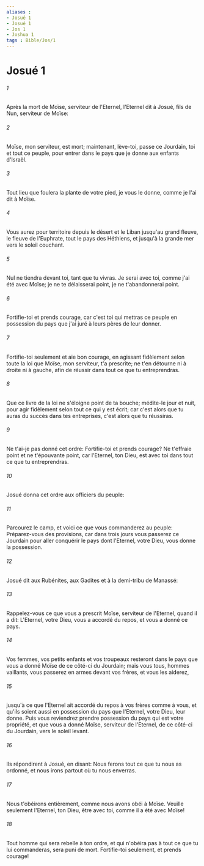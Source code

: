```yaml
---
aliases : 
- Josué 1
- Josué 1
- Jos 1
- Joshua 1
tags : Bible/Jos/1
---
```


# Josué 1

###### 1
Après la mort de Moïse, serviteur de l'Eternel, l'Eternel dit à Josué, fils de Nun, serviteur de Moïse:
###### 2
Moïse, mon serviteur, est mort; maintenant, lève-toi, passe ce Jourdain, toi et tout ce peuple, pour entrer dans le pays que je donne aux enfants d'Israël.
###### 3
Tout lieu que foulera la plante de votre pied, je vous le donne, comme je l'ai dit à Moïse.
###### 4
Vous aurez pour territoire depuis le désert et le Liban jusqu'au grand fleuve, le fleuve de l'Euphrate, tout le pays des Héthiens, et jusqu'à la grande mer vers le soleil couchant.
###### 5
Nul ne tiendra devant toi, tant que tu vivras. Je serai avec toi, comme j'ai été avec Moïse; je ne te délaisserai point, je ne t'abandonnerai point.
###### 6
Fortifie-toi et prends courage, car c'est toi qui mettras ce peuple en possession du pays que j'ai juré à leurs pères de leur donner.
###### 7
Fortifie-toi seulement et aie bon courage, en agissant fidèlement selon toute la loi que Moïse, mon serviteur, t'a prescrite; ne t'en détourne ni à droite ni à gauche, afin de réussir dans tout ce que tu entreprendras.
###### 8
Que ce livre de la loi ne s'éloigne point de ta bouche; médite-le jour et nuit, pour agir fidèlement selon tout ce qui y est écrit; car c'est alors que tu auras du succès dans tes entreprises, c'est alors que tu réussiras.
###### 9
Ne t'ai-je pas donné cet ordre: Fortifie-toi et prends courage? Ne t'effraie point et ne t'épouvante point, car l'Eternel, ton Dieu, est avec toi dans tout ce que tu entreprendras.
###### 10
Josué donna cet ordre aux officiers du peuple:
###### 11
Parcourez le camp, et voici ce que vous commanderez au peuple: Préparez-vous des provisions, car dans trois jours vous passerez ce Jourdain pour aller conquérir le pays dont l'Eternel, votre Dieu, vous donne la possession.
###### 12
Josué dit aux Rubénites, aux Gadites et à la demi-tribu de Manassé:
###### 13
Rappelez-vous ce que vous a prescrit Moïse, serviteur de l'Eternel, quand il a dit: L'Eternel, votre Dieu, vous a accordé du repos, et vous a donné ce pays.
###### 14
Vos femmes, vos petits enfants et vos troupeaux resteront dans le pays que vous a donné Moïse de ce côté-ci du Jourdain; mais vous tous, hommes vaillants, vous passerez en armes devant vos frères, et vous les aiderez,
###### 15
jusqu'à ce que l'Eternel ait accordé du repos à vos frères comme à vous, et qu'ils soient aussi en possession du pays que l'Eternel, votre Dieu, leur donne. Puis vous reviendrez prendre possession du pays qui est votre propriété, et que vous a donné Moïse, serviteur de l'Eternel, de ce côté-ci du Jourdain, vers le soleil levant.
###### 16
Ils répondirent à Josué, en disant: Nous ferons tout ce que tu nous as ordonné, et nous irons partout où tu nous enverras.
###### 17
Nous t'obéirons entièrement, comme nous avons obéi à Moïse. Veuille seulement l'Eternel, ton Dieu, être avec toi, comme il a été avec Moïse!
###### 18
Tout homme qui sera rebelle à ton ordre, et qui n'obéira pas à tout ce que tu lui commanderas, sera puni de mort. Fortifie-toi seulement, et prends courage!
